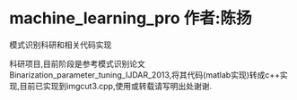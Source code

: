 # machine_learning_pro 作者:陈扬
模式识别科研和相关代码实现

科研项目,目前阶段是参考模式识别论文Binarization_parameter_tuning_IJDAR_2013,将其代码(matlab实现)转成c++实现,目前已实现到imgcut3.cpp,使用或转载请写明出处谢谢.
